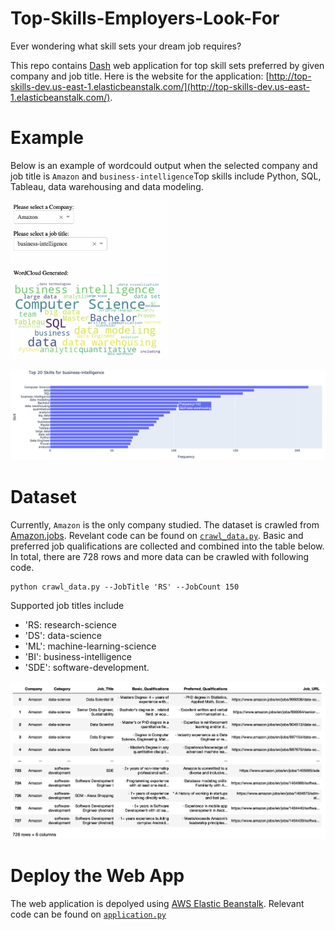 # Top-Skills-Employers-Look-For

Ever wondering what skill sets your dream job requires?

This repo contains [Dash](https://dash.plotly.com/) web application for top skill sets preferred by given company and job title. Here is the website for the application: [http://top-skills-dev.us-east-1.elasticbeanstalk.com/](http://top-skills-dev.us-east-1.elasticbeanstalk.com/). 


# Example

Below is an example of wordcould output when the selected company and job title is `Amazon` and `business-intelligence`Top skills include Python, SQL, Tableau, data warehousing and data modeling. 

<img src="images/wc.png" width="50%">

![freq](images/freq.png)


# Dataset

Currently, `Amazon` is the only company studied. The dataset is crawled from [Amazon.jobs](https://www.amazon.jobs/en/). Revelant code can be found on [`crawl_data.py`](./crawl_data.py). Basic and preferred job qualifications are collected and combined into the table below. In total, there are 728 rows and more data can be crawled with following code. 

    python crawl_data.py --JobTitle 'RS' --JobCount 150

Supported job titles include 
* 'RS: research-science
* 'DS': data-science
* 'ML': machine-learning-science
* 'BI': business-intelligence
* 'SDE': software-development.


![data_table](images/data_table.png)

# Deploy the Web App

The web application is depolyed using [AWS Elastic Beanstalk](https://aws.amazon.com/elasticbeanstalk/). Relevant code can be found on [`application.py`](application.py)

